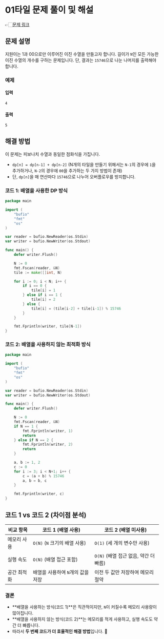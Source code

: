 # 01타일 문제 풀이 및 해설
👉🏻[문제 링크](https://www.acmicpc.net/problem/1904)

## 문제 설명
지원이는 1과 00으로만 이루어진 이진 수열을 만들고자 합니다. 길이가 `N`인 모든 가능한 이진 수열의 개수를 구하는 문제입니다. 단, 결과는 `15746`으로 나눈 나머지를 출력해야 합니다.

### 예제
#### 입력
```
4
```
#### 출력
```
5
```

## 해결 방법
이 문제는 피보나치 수열과 동일한 점화식을 가집니다.

- `dp[n] = dp[n-1] + dp[n-2]` (N개의 타일을 만들기 위해서는 `N-1`의 경우에 `1`을 추가하거나, `N-2`의 경우에 `00`을 추가하는 두 가지 방법이 존재)
- 단, `dp[n]`을 매 연산마다 `15746`으로 나누어 오버플로우를 방지합니다.

### 코드 1: 배열을 사용한 DP 방식
```go
package main

import (
	"bufio"
	"fmt"
	"os"
)

var reader = bufio.NewReader(os.Stdin)
var writer = bufio.NewWriter(os.Stdout)

func main() {
	defer writer.Flush()

	N := 0
	fmt.Fscan(reader, &N)
	tile := make([]int, N)

	for i := 0; i < N; i++ {
		if i == 0 {
			tile[i] = 1
		} else if i == 1 {
			tile[i] = 2
		} else {
			tile[i] = (tile[i-2] + tile[i-1]) % 15746
		}
	}

	fmt.Fprintln(writer, tile[N-1])
}
```

### 코드 2: 배열을 사용하지 않는 최적화 방식
```go
package main

import (
	"bufio"
	"fmt"
	"os"
)

var reader = bufio.NewReader(os.Stdin)
var writer = bufio.NewWriter(os.Stdout)

func main() {
	defer writer.Flush()

	N := 0
	fmt.Fscan(reader, &N)
	if N == 1 {
		fmt.Fprintln(writer, 1)
		return
	} else if N == 2 {
		fmt.Fprintln(writer, 2)
		return
	}

	a, b := 1, 2
	c := 0
	for i := 3; i < N+1; i++ {
		c = (a + b) % 15746
		a, b = b, c
	}

	fmt.Fprintln(writer, c)
}
```

## 코드 1 vs 코드 2 (차이점 분석)
| 비교 항목 | 코드 1 (배열 사용) | 코드 2 (배열 미사용) |
|-----------|-----------------|-----------------|
| 메모리 사용 | `O(N)` (`N` 크기의 배열 사용) | `O(1)` (세 개의 변수만 사용) |
| 실행 속도 | `O(N)` (배열 접근 포함) | `O(N)` (배열 접근 없음, 약간 더 빠름) |
| 공간 최적화 | 배열을 사용하여 `N`개의 값을 저장 | 이전 두 값만 저장하여 메모리 절약 |

### 결론
- **배열을 사용하는 방식(코드 1)**은 직관적이지만, `N`이 커질수록 메모리 사용량이 많아집니다.
- **배열을 사용하지 않는 방식(코드 2)**는 메모리를 적게 사용하고, 실행 속도도 약간 더 빠릅니다.
- 따라서 **두 번째 코드가 더 효율적인 해결 방법**입니다. 🚀

